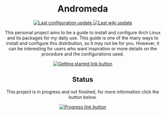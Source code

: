 <h1 align="center">Andromeda</h1>

<p align="center">
	<a href="https://github.com/ChaosDynamix/Andromeda/commits/master">
		<img src="https://img.shields.io/badge/last configuration update-01--20--2020-blue?style=flat-square" alt="Last configuration update" />
	</a>
	<a href="https://github.com/ChaosDynamix/Andromeda/wiki/_history">
		<img src="https://img.shields.io/badge/last wiki update-01--20--2020-blue?style=flat-square" alt="Last wiki update" />
	</a>
</p>

<p align="center">
	This personal project aims to be a guide to install and configure Arch Linux and its packages for my daily use. This guide is one of the many ways to install and configure this distribution, so it may not be for you. However, it can be interesting for users who want inspiration or more details on the procedure and the configurations used.
</p>

<p align="center">
	<a href="https://github.com/ChaosDynamix/Andromeda/wiki">
		<img src="https://img.shields.io/badge/-Getting%20started-brightgreen?style=for-the-badge" alt="Getting started link button" />
	</a>
</p>

<h2 align="center">Status</h2>

<p align="center">
	This project is in progress and not finished, for more information click the button below.
</p>

<p align="center">
	<a href="https://github.com/ChaosDynamix/Andromeda/projects">
		<img src="https://img.shields.io/badge/-Show progress-orange?style=for-the-badge" alt="Progress link button" />
	</a>
</p>
